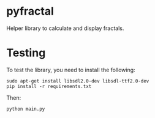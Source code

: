 pyfractal
=========

Helper library to calculate and display fractals.

Testing
=======

To test the library, you need to install the following:

    sudo apt-get install libsdl2.0-dev libsdl-ttf2.0-dev
    pip install -r requirements.txt

Then:

    python main.py
